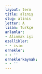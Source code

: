 ```yaml
---
layout: term
title: alınış
slug: alinis
letter: A
lisan: Türkçe
anlamlar:
- Alınmak işi
ozellikler:
- - isim
ornekler:
- - ''
orneklerkaynak:
- - ''
---
```


